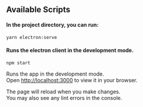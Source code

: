 ## Available Scripts

#### In the project directory, you can run:
 ```cli
 yarn electron:serve
 ``` 
#### Runs the electron client in the development mode.
 ```cli
 npm start
 ```

Runs the app in the development mode.\
Open [http://localhost:3000](http://localhost:3000) to view it in your browser.

The page will reload when you make changes.\
You may also see any lint errors in the console.



